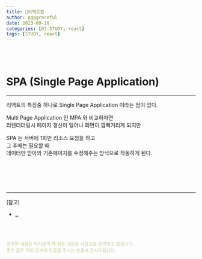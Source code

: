 ```yaml
---
title: 💬리액트란
author: ggggraceful
date: 2023-09-18
categories: [03.STUDY, react]
tags: [STUDY, react]
---
```


<br/>
<br/>

# SPA (Single Page Application)

---

리액트의 특징중 하나로 Single Page Application 이라는 점이 있다.   

Multi Page Application 인 MPA 와 비교하자면  
리렌더더링시 페이지 갱신이 일어나 화면이 깜빡거리게 되지만  

SPA 는 서버에 1회만 리소스 요청을 하고  
그 후에는 필요할 때  
데이터만 받아와 기존페이지를 수정해주는 방식으로 작동하게 된다.  

<br/>
<br/>














<br/>
<br/>

---

(참고)

- [..](..)

<br/>
<br/>

<span style="font-size: 12px; color:  #cbce91"> 공부한 내용을 여러글과 책 읽은 내용을 바탕으로 정리하고 있습니다.</span>  
<span style="font-size: 12px; color:  #cbce91"> 좋은 글로 저의 공부에 도움을 주시는 분들께 감사드립니다. </span>

<!--

❤️면접예상질문 ❤️

-->
